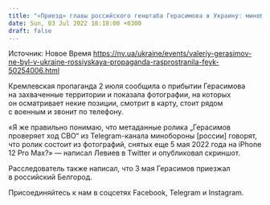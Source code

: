 ```yaml
---
title: "«Приезд» главы российского генштаба Герасимова в Украину: минобороны РФ распространило фейк — CIT"
date: Sun, 03 Jul 2022 18:18:00 +0300
draft: false
---
```

Источник: Новое Время https://nv.ua/ukraine/events/valeriy-gerasimov-ne-byl-v-ukraine-rossiyskaya-propaganda-rasprostranila-feyk-50254006.html


 Кремлевская пропаганда 2 июля сообщила о прибытии Герасимова на захваченные территории и показала фотографии, на которых он осматривает некие позиции, смотрит в карту, стоит рядом с военным и звонит по телефону.

«Я же правильно понимаю, что метаданные ролика „Герасимов проверяет ход СВО“ из Telegram-канала минобороны [россии] говорят, что ролик состоит из фотографий, снятых еще 5 мая 2022 года на iPhone 12 Pro Max?» — написал Левиев в Twitter и опубликовал скриншот.

Расследователь также написал, что 3 мая Герасимов приезжал в российский Белгород.

Присоединяйтесь к нам в соцсетях Facebook, Telegram и Instagram.
